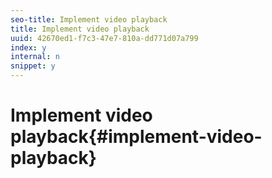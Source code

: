 ```yaml
---
seo-title: Implement video playback
title: Implement video playback
uuid: 42670ed1-f7c3-47e7-810a-dd771d07a799
index: y
internal: n
snippet: y
---
```


# Implement video playback{#implement-video-playback}

